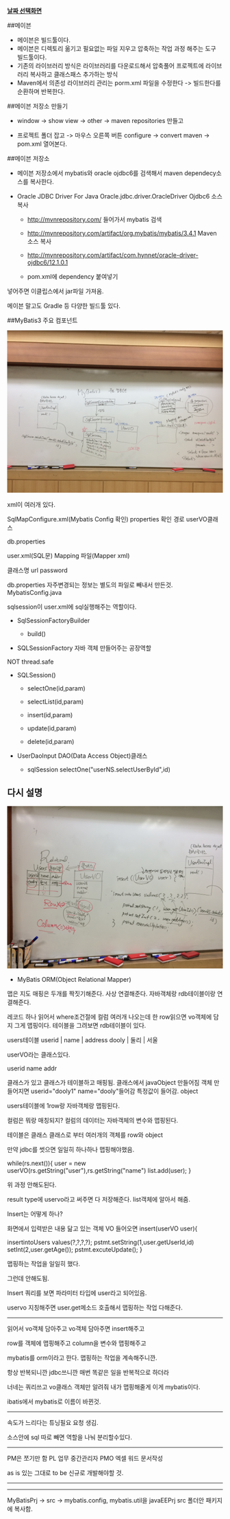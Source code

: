 ﻿**[날짜 선택화면](../README.md)**

##메이븐

- 메이븐은 빌드툴이다.
- 메이븐은 디렉토리 옮기고 필요없는 파일 지우고 압축하는 작업 과정 해주는 도구 빌드툴이다.
- 기존의 라이브러리 방식은 라이브러리를 다운로드해서 압축풀어 프로젝트에 라이브러리 복사하고 클래스패스 추가하는 방식
- Maven에서 의존성 라이브러리 관리는 porm.xml 파일을 수정한다 -> 빌드한다를 순환하며 반복한다.


##메이븐 저장소 만들기

- window -> show view -> other -> maven repositories 만들고

- 프로젝트 폴더 잡고 -> 마우스 오른쪽 버튼 configure -> convert maven -> pom.xml 열어본다.



##메이븐 저장소

- 메이븐 저장소에서 mybatis와 oracle ojdbc6를 검색해서 maven dependecy소스를 복사한다.

- Oracle JDBC Driver For Java Oracle.jdbc.driver.OracleDriver Ojdbc6 소스 복사

  - http://mvnrepository.com/ 들어가서 mybatis 검색

  - http://mvnrepository.com/artifact/org.mybatis/mybatis/3.4.1 Maven 소스 복사

  - http://mvnrepository.com/artifact/com.hynnet/oracle-driver-ojdbc6/12.1.0.1

  - pom.xml에 dependency 붙여넣기


넣어주면 이클립스에서 jar파일 가져옴.

메이븐 말고도 Gradle 등 다양한 빌드툴 있다.

##MyBatis3 주요 컴포넌트

![mybatis1](../resources/mybatis1.JPG)

xml이 여러개 있다.

SqlMapConfigure.xml(Mybatis Config 확인)
properties 확인 경로
userVO클래스

db.properties


user.xml(SQL문)
Mapping 파일(Mapper xml)

클래스명
url
password

db.properties 자주변경되는 정보는 별도의 파일로 빼내서 만든것.
MybatisConfig.java

sqlsession이 user.xml에 sql실행해주는 역할이다.


- SqlSessionFactoryBuilder
  - build()

- SQLSessionFactory 자바 객체 만들어주는 공장역할

NOT thread.safe

- SQLSession()

  - selectOne(id,param)

  - selectList(id,param)

  - insert(id,param)

  - update(id,param)

  - delete(id,param)

- UserDaoInput DAO(Data Access Object)클래스
  
  - sqlSession selectOne("userNS.selectUserById",id)



## 다시 설명

![mybatis2](../resources/mybatis2.JPG)

- MyBatis ORM(Object Relational Mapper)

맵은 지도 매핑은 두개를 짝짓기해준다. 사상 연결해준다.
자바객체랑 rdb테이블이랑 연결해준다.

레코드 하나 읽어서 where조건절에 컬럼 여러개 나오는데 한 row읽으면 vo객체에 담지 그게 맵핑이다.
테이블을 그려보면
rdb테이블이 있다.

users테이블
userid | name | address
dooly | 둘리 | 서울

userVO라는 클래스있다.

userid
name
addr

클래스가 있고 클래스가 테이블하고 매핑됨.
클래스에서 javaObject 만들어짐
객체 만들어지면 userid="dooly1" name="dooly"들어감 특정값이 들어감. object

users테이블에 1row랑 자바객체랑 맵핑된다.


컬럼은 뭐랑 매칭되지? 컬럼의 데이터는 자바객체의 변수와 맵핑된다.

테이블은 클래스 클래스로 부터 여러개의 객체를 row와 object

만약 jdbc를 썻으면 일일히 하나하나 맵핑해야했음.

while(rs.next()){
 user = new userVO(rs.getString("user"),rs.getString("name")
 list.add(user); 
}

위 과정 안해도된다.

result type에 uservo라고 써주면 다 저장해준다.
list객체에 알아서 해줌.

Insert는 어떻게 하나?

화면에서 입력받은 내용 닮고 있는 객체 VO 들어오면
insert(userVO user){

insertintoUsers values(?,?,?,?);
pstmt.setString(1,user.getUserId,id)
setInt(2,user.getAge());
pstmt.excuteUpdate();
}

맵핑하는 작업을 일일히 했다.

그런데 안해도됨.

Insert 쿼리를 보면 파라미터 타입에 user라고 되어있음.

uservo 지칭해주면 user.get메소드 호출해서 맵핑하는 작업 다해준다.

---------------------------------------------------------------------

읽어서 vo객체 담아주고 vo객체 담아주면 insert해주고

row를 객체에 맵핑해주고 column을 변수와 맵핑해주고

mybatis를 orm이라고 한다. 맵핑하는 작업을 계속해주니깐.

항상 반복되니깐 jdbc쓰니깐 매번 똑같은 일을 반복적으로 하더라

너네는 쿼리쓰고 vo클래스 객체만 알려줘 내가 맵핑해줄게 이게 mybatis이다.

ibatis에서 mybatis로 이름이 바뀐것.

----------------------------------------------------------------------

속도가 느리다는 튜닝필요 요청 생김.

소스안에 sql 따로 빼면 역할을 나눠 분리할수있다.

--------------------------------------------------------------------

PM은 쪼기만 함
PL 업무 중간관리자
PMO 엑셀 워드 문서작성

as is 있는 그대로
to be 신규로 개발해야할 것.

----------------------------------------------------

------------------------------------------------------

MyBatisPrj -> src -> mybatis.config, mybatis.util을 javaEEPrj src 폴더안 패키지에 복사함.
